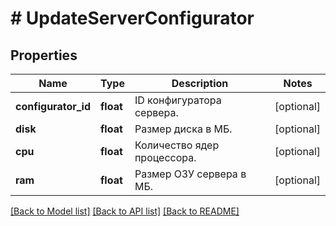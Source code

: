 # # UpdateServerConfigurator

## Properties

Name | Type | Description | Notes
------------ | ------------- | ------------- | -------------
**configurator_id** | **float** | ID конфигуратора сервера. | [optional]
**disk** | **float** | Размер диска в МБ. | [optional]
**cpu** | **float** | Количество ядер процессора. | [optional]
**ram** | **float** | Размер ОЗУ сервера в МБ. | [optional]

[[Back to Model list]](../../README.md#models) [[Back to API list]](../../README.md#endpoints) [[Back to README]](../../README.md)

